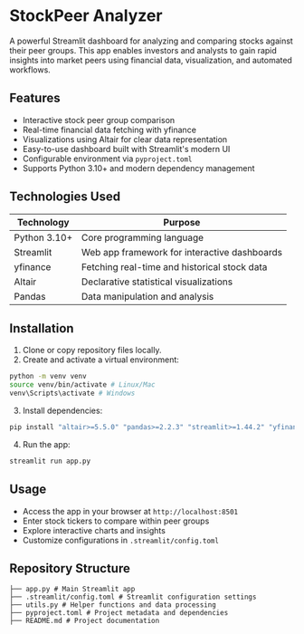 # StockPeer Analyzer

A powerful Streamlit dashboard for analyzing and comparing stocks against their peer groups. This app enables investors and analysts to gain rapid insights into market peers using financial data, visualization, and automated workflows.

## Features

- Interactive stock peer group comparison
- Real-time financial data fetching with yfinance
- Visualizations using Altair for clear data representation
- Easy-to-use dashboard built with Streamlit's modern UI
- Configurable environment via `pyproject.toml`
- Supports Python 3.10+ and modern dependency management

## Technologies Used

| Technology  | Purpose                                         |
|-------------|------------------------------------------------|
| Python 3.10+| Core programming language                       |
| Streamlit   | Web app framework for interactive dashboards   |
| yfinance    | Fetching real-time and historical stock data   |
| Altair      | Declarative statistical visualizations          |
| Pandas      | Data manipulation and analysis                   |

## Installation

1. Clone or copy repository files locally.
2. Create and activate a virtual environment:

```bash
python -m venv venv
source venv/bin/activate # Linux/Mac
venv\Scripts\activate # Windows
```
3. Install dependencies:

```bash
pip install "altair>=5.5.0" "pandas>=2.2.3" "streamlit>=1.44.2" "yfinance>=0.2.55"
```
4. Run the app:

```bash
streamlit run app.py
```


## Usage

- Access the app in your browser at `http://localhost:8501`
- Enter stock tickers to compare within peer groups
- Explore interactive charts and insights
- Customize configurations in `.streamlit/config.toml`

## Repository Structure

```
├── app.py # Main Streamlit app
├── .streamlit/config.toml # Streamlit configuration settings
├── utils.py # Helper functions and data processing
├── pyproject.toml # Project metadata and dependencies
├── README.md # Project documentation
```
